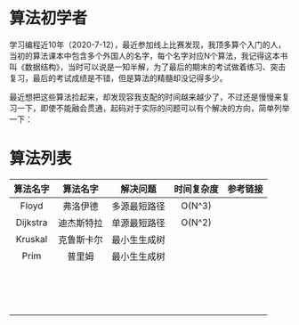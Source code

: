# 算法初学者

学习编程近10年（2020-7-12），最近参加线上比赛发现，我顶多算个入门的人，当初的算法课本中包含多个外国人的名字，每个名字对应N个算法，我记得这本书叫《数据结构》，当时可以说是一知半解，为了最后的期末的考试做着练习、突击复习，最后的考试成绩是不错，但是算法的精髓却没记得多少。

最近想把这些算法捡起来，却发现容我支配的时间越来越少了，不过还是慢慢来复习一下，即使不能融会贯通，起码对于实际的问题可以有个解决的方向，简单列举一下：

# 算法列表

| 算法名字 |  算法名字  |   解决问题   | 时间复杂度 | 参考链接 |
| :------: | :--------: | :----------: | :--------: | :------: |
|  Floyd   |  弗洛伊德  | 多源最短路径 |   O(N^3)   |          |
| Dijkstra | 迪杰斯特拉 | 单源最短路径 |   O(N^2)   |          |
| Kruskal  | 克鲁斯卡尔 | 最小生生成树 |            |          |
|   Prim   |   普里姆   | 最小生生成树 |            |          |
|          |            |              |            |          |
|          |            |              |            |          |
|          |            |              |            |          |
|          |            |              |            |          |
|          |            |              |            |          |
|          |            |              |            |          |
|          |            |              |            |          |
|          |            |              |            |          |
|          |            |              |            |          |
|          |            |              |            |          |
|          |            |              |            |          |
|          |            |              |            |          |
|          |            |              |            |          |
|          |            |              |            |          |
|          |            |              |            |          |

